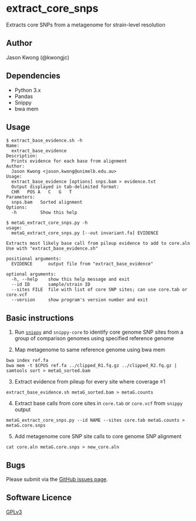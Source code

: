 # extract_core_snps
Extracts core SNPs from a metagenome for strain-level resolution

## Author

Jason Kwong (@kwongjc)

## Dependencies
* Python 3.x
* Pandas
* Snippy
* bwa mem

## Usage

```
$ extract_base_evidence.sh -h
Name:
  extract_base_evidence
Description:
  Prints evidence for each base from alignment
Author:
  Jason Kwong <jason.kwong@unimelb.edu.au>
Usage:
  extract_base_evidence [options] snps.bam > evidence.txt
  Output displayed in tab-delimited format:
  CHR	POS	A	C	G	T
Parameters:
  snps.bam   Sorted alignment
Options:
  -h         Show this help
```
  
```
$ metaG_extract_core_snps.py -h
usage: 
  metaG_extract_core_snps.py [--out invariant.fa] EVIDENCE

Extracts most likely base call from pileup evidence to add to core.aln
Use with "extract_base_evidence.sh"

positional arguments:
  EVIDENCE      output file from "extract_base_evidence"

optional arguments:
  -h, --help    show this help message and exit
  --id ID       sample/strain ID
  --sites FILE  file with list of core SNP sites; can use core.tab or core.vcf
  --version     show program's version number and exit
```

## Basic instructions

1. Run [`snippy`](https://github.com/tseemann/snippy) and `snippy-core` to identify core genome SNP sites from a group of comparison genomes using specified reference genome

2. Map metagenome to same reference genome using bwa mem
```
bwa index ref.fa
bwa mem -t $CPUS ref.fa ../clipped_R1.fq.gz ../clipped_R2.fq.gz | samtools sort > metaG_sorted.bam
```
3. Extract evidence from pileup for every site where coverage ≥1
```
extract_base_evidence.sh metaG_sorted.bam > metaG.counts
```
4. Extract base calls from core sites in `core.tab` or `core.vcf` from `snippy` output
```
metaG_extract_core_snps.py --id NAME --sites core.tab metaG.counts > metaG.core.snps
```
5. Add metagenome core SNP site calls to core genome SNP alignment
```
cat core.aln metaG.core.snps > new_core.aln
```


## Bugs

Please submit via the [GitHub issues page](https://github.com/kwongj/extract_core_snps/issues).  

## Software Licence

[GPLv3](https://github.com/kwongj/extract_core_snps/blob/master/LICENSE)
